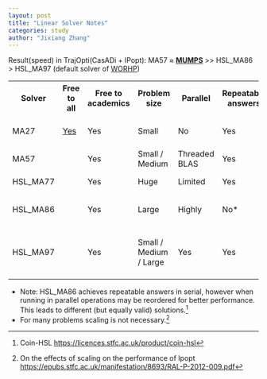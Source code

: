 ```yaml
---
layout: post
title: "Linear Solver Notes"
categories: study
author: "Jixiang Zhang"
---
```


Result(speed) in TrajOpti(CasADi + IPopt): MA57 ≈ [**MUMPS**](https://mumps-solver.org/index.php) >> HSL_MA86 > HSL_MA97 (default solver of [WORHP](https://worhp.de/))

<table>
   <tr>
      <th>Solver</th>
      <th>Free to all</th>
      <th>Free to academics</th>
      <th>Problem size</th>
      <th>Parallel</th>
      <th>Repeatable answers</th>
      <th class="wide">Notes</th>
   </tr>
   <tr>
      <td>MA27</td>
      <td><a href="https://licences.stfc.ac.uk/product/coin-hsl-archive">Yes</a></td>
      <td>Yes</td>
      <td>Small</td>
      <td>No</td>
      <td>Yes</td>
      <td class="note">Outdated, relatively slow</td>
   </tr>
   <tr>
      <td>MA57</td>
      <td></td>
      <td>Yes</td>
      <td>Small / Medium</td>
      <td>Threaded BLAS</td>
      <td>Yes</td>
   </tr>
   <tr>
      <td>HSL_MA77</td>
      <td></td>
      <td>Yes</td>
      <td>Huge</td>
      <td>Limited</td>
      <td>Yes</td>
      <td class="note">Out-of-core</td>
   </tr>
   <tr>
      <td>HSL_MA86</td>
      <td></td>
      <td>Yes</td>
      <td>Large</td>
      <td>Highly</td>
      <td>No*</td>
      <td class="note">Designed for multicore</td>
   </tr>
   <tr>
      <td>HSL_MA97</td>
      <td></td>
      <td>Yes</td>
      <td>Small / Medium / Large</td>
      <td>Yes</td>
      <td>Yes</td>
      <td class="note">Slower than HSL_MA86 on large problems</td>
   </tr>
</table>

* Note: HSL_MA86 achieves repeatable answers in serial, however when running in parallel operations may be reordered for better performance. This leads to different (but equally valid) solutions.[^1]
* For many problems scaling is not necessary.[^2]

[^1]: Coin-HSL <https://licences.stfc.ac.uk/product/coin-hsl>
[^2]: On the effects of scaling on the performance of Ipopt <https://epubs.stfc.ac.uk/manifestation/8693/RAL-P-2012-009.pdf>
